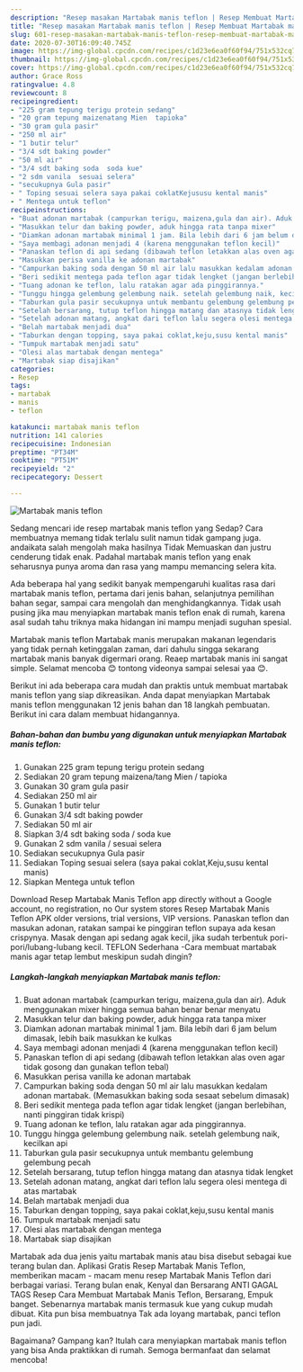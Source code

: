 ```yaml
---
description: "Resep masakan Martabak manis teflon | Resep Membuat Martabak manis teflon Yang Menggugah Selera"
title: "Resep masakan Martabak manis teflon | Resep Membuat Martabak manis teflon Yang Menggugah Selera"
slug: 601-resep-masakan-martabak-manis-teflon-resep-membuat-martabak-manis-teflon-yang-menggugah-selera
date: 2020-07-30T16:09:40.745Z
image: https://img-global.cpcdn.com/recipes/c1d23e6ea0f60f94/751x532cq70/martabak-manis-teflon-foto-resep-utama.jpg
thumbnail: https://img-global.cpcdn.com/recipes/c1d23e6ea0f60f94/751x532cq70/martabak-manis-teflon-foto-resep-utama.jpg
cover: https://img-global.cpcdn.com/recipes/c1d23e6ea0f60f94/751x532cq70/martabak-manis-teflon-foto-resep-utama.jpg
author: Grace Ross
ratingvalue: 4.8
reviewcount: 8
recipeingredient:
- "225 gram tepung terigu protein sedang"
- "20 gram tepung maizenatang Mien  tapioka"
- "30 gram gula pasir"
- "250 ml air"
- "1 butir telur"
- "3/4 sdt baking powder"
- "50 ml air"
- "3/4 sdt baking soda  soda kue"
- "2 sdm vanila  sesuai selera"
- "secukupnya Gula pasir"
- " Toping sesuai selera saya pakai coklatKejususu kental manis"
- " Mentega untuk teflon"
recipeinstructions:
- "Buat adonan martabak (campurkan terigu, maizena,gula dan air). Aduk menggunakan mixer hingga semua bahan benar benar menyatu"
- "Masukkan telur dan baking powder, aduk hingga rata tanpa mixer"
- "Diamkan adonan martabak minimal 1 jam. Bila lebih dari 6 jam belum dimasak, lebih baik masukkan ke kulkas"
- "Saya membagi adonan menjadi 4 (karena menggunakan teflon kecil)"
- "Panaskan teflon di api sedang (dibawah teflon letakkan alas oven agar tidak gosong dan gunakan teflon tebal)"
- "Masukkan perisa vanilla ke adonan martabak"
- "Campurkan baking soda dengan 50 ml air lalu masukkan kedalam adonan martabak. (Memasukkan baking soda sesaat sebelum dimasak)"
- "Beri sedikit mentega pada teflon agar tidak lengket (jangan berlebihan, nanti pinggiran tidak krispi)"
- "Tuang adonan ke teflon, lalu ratakan agar ada pinggirannya."
- "Tunggu hingga gelembung gelembung naik. setelah gelembung naik, kecilkan api"
- "Taburkan gula pasir secukupnya untuk membantu gelembung gelembung pecah"
- "Setelah bersarang, tutup teflon hingga matang dan atasnya tidak lengket"
- "Setelah adonan matang, angkat dari teflon lalu segera olesi mentega di atas martabak"
- "Belah martabak menjadi dua"
- "Taburkan dengan topping, saya pakai coklat,keju,susu kental manis"
- "Tumpuk martabak menjadi satu"
- "Olesi alas martabak dengan mentega"
- "Martabak siap disajikan"
categories:
- Resep
tags:
- martabak
- manis
- teflon

katakunci: martabak manis teflon 
nutrition: 141 calories
recipecuisine: Indonesian
preptime: "PT34M"
cooktime: "PT51M"
recipeyield: "2"
recipecategory: Dessert

---
```



![Martabak manis teflon](https://img-global.cpcdn.com/recipes/c1d23e6ea0f60f94/751x532cq70/martabak-manis-teflon-foto-resep-utama.jpg)

Sedang mencari ide resep martabak manis teflon yang Sedap? Cara membuatnya memang tidak terlalu sulit namun tidak gampang juga. andaikata salah mengolah maka hasilnya Tidak Memuaskan dan justru cenderung tidak enak. Padahal martabak manis teflon yang enak seharusnya punya aroma dan rasa yang mampu memancing selera kita.

Ada beberapa hal yang sedikit banyak mempengaruhi kualitas rasa dari martabak manis teflon, pertama dari jenis bahan, selanjutnya pemilihan bahan segar, sampai cara mengolah dan menghidangkannya. Tidak usah pusing jika mau menyiapkan martabak manis teflon enak di rumah, karena asal sudah tahu triknya maka hidangan ini mampu menjadi suguhan spesial.

Martabak manis teflon Martabak manis merupakan makanan legendaris yang tidak pernah ketinggalan zaman, dari dahulu singga sekarang martabak manis banyak digermari orang. Reaep martabak manis ini sangat simple. Selamat mencoba 😊 tontong videonya sampai selesai yaa 😊.


Berikut ini ada beberapa cara mudah dan praktis untuk membuat martabak manis teflon yang siap dikreasikan. Anda dapat menyiapkan Martabak manis teflon menggunakan 12 jenis bahan dan 18 langkah pembuatan. Berikut ini cara dalam membuat hidangannya.

<!--inarticleads1-->

##### Bahan-bahan dan bumbu yang digunakan untuk menyiapkan Martabak manis teflon:

1. Gunakan 225 gram tepung terigu protein sedang
1. Sediakan 20 gram tepung maizena/tang Mien / tapioka
1. Gunakan 30 gram gula pasir
1. Sediakan 250 ml air
1. Gunakan 1 butir telur
1. Gunakan 3/4 sdt baking powder
1. Sediakan 50 ml air
1. Siapkan 3/4 sdt baking soda / soda kue
1. Gunakan 2 sdm vanila / sesuai selera
1. Sediakan secukupnya Gula pasir
1. Sediakan  Toping sesuai selera (saya pakai coklat,Keju,susu kental manis)
1. Siapkan  Mentega untuk teflon


Download Resep Martabak Manis Teflon app directly without a Google account, no registration, no Our system stores Resep Martabak Manis Teflon APK older versions, trial versions, VIP versions. Panaskan teflon dan masukan adonan, ratakan sampai ke pinggiran teflon supaya ada kesan crispynya. Masak dengan api sedang agak kecil, jika sudah terbentuk pori-pori/lubang-lubang kecil. TEFLON Sederhana -Cara membuat martabak manis agar tetap lembut meskipun sudah dingin? 

<!--inarticleads2-->

##### Langkah-langkah menyiapkan Martabak manis teflon:

1. Buat adonan martabak (campurkan terigu, maizena,gula dan air). Aduk menggunakan mixer hingga semua bahan benar benar menyatu
1. Masukkan telur dan baking powder, aduk hingga rata tanpa mixer
1. Diamkan adonan martabak minimal 1 jam. Bila lebih dari 6 jam belum dimasak, lebih baik masukkan ke kulkas
1. Saya membagi adonan menjadi 4 (karena menggunakan teflon kecil)
1. Panaskan teflon di api sedang (dibawah teflon letakkan alas oven agar tidak gosong dan gunakan teflon tebal)
1. Masukkan perisa vanilla ke adonan martabak
1. Campurkan baking soda dengan 50 ml air lalu masukkan kedalam adonan martabak. (Memasukkan baking soda sesaat sebelum dimasak)
1. Beri sedikit mentega pada teflon agar tidak lengket (jangan berlebihan, nanti pinggiran tidak krispi)
1. Tuang adonan ke teflon, lalu ratakan agar ada pinggirannya.
1. Tunggu hingga gelembung gelembung naik. setelah gelembung naik, kecilkan api
1. Taburkan gula pasir secukupnya untuk membantu gelembung gelembung pecah
1. Setelah bersarang, tutup teflon hingga matang dan atasnya tidak lengket
1. Setelah adonan matang, angkat dari teflon lalu segera olesi mentega di atas martabak
1. Belah martabak menjadi dua
1. Taburkan dengan topping, saya pakai coklat,keju,susu kental manis
1. Tumpuk martabak menjadi satu
1. Olesi alas martabak dengan mentega
1. Martabak siap disajikan


Martabak ada dua jenis yaitu martabak manis atau bisa disebut sebagai kue terang bulan dan. Aplikasi Gratis Resep Martabak Manis Teflon, memberikan macam - macam menu resep Martabak Manis Teflon dari berbagai variasi. Terang bulan enak, Kenyal dan Bersarang ANTI GAGAL TAGS Resep Cara Membuat Martabak Manis Teflon, Bersarang, Empuk banget. Sebenarnya martabak manis termasuk kue yang cukup mudah dibuat. Kita pun bisa membuatnya Tak ada loyang martabak, panci teflon pun jadi. 

Bagaimana? Gampang kan? Itulah cara menyiapkan martabak manis teflon yang bisa Anda praktikkan di rumah. Semoga bermanfaat dan selamat mencoba!
